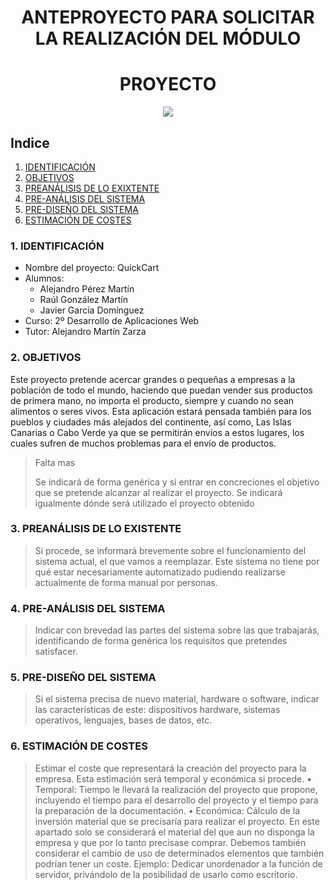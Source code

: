<div align="center">

# ANTEPROYECTO PARA SOLICITAR LA REALIZACIÓN DEL MÓDULO
# PROYECTO

</div>

<div align="center">
<img src="../img/imagen-descriptiva-si-existe.png" />
</div>


## Indice

1. [IDENTIFICACIÓN](#id1)
2. [OBJETIVOS](#id2)
3. [PREANÁLISIS DE LO EXIXTENTE](#id3)
4. [PRE-ANÁLISIS DEL SISTEMA](#id4)
5. [PRE-DISEÑO DEL SISTEMA](#id5)
6. [ESTIMACIÓN DE COSTES](#id6)



### 1. IDENTIFICACIÓN <a name="id1"></a>


+ Nombre del proyecto: QuickCart
+ Alumnos:
  - Alejandro Pérez Martín
  - Raúl González Martín
  - Javier García Domínguez
+ Curso: 2º Desarrollo de Aplicaciones Web
+ Tutor: Alejandro Martín Zarza

### 2. OBJETIVOS <a name="id2"></a>
Este proyecto pretende acercar grandes o pequeñas a empresas a la población de todo el mundo, haciendo que puedan vender sus productos de primera mano, no importa el producto,
siempre y cuando no sean alimentos o seres vivos. Esta aplicación estará pensada también para los pueblos y ciudades más alejados del continente, así como, Las Islas Canarias o Cabo Verde ya que se permitirán
envíos a estos lugares, los cuales sufren de muchos problemas para el envío de productos.
>Falta mas
>
>Se indicará de forma genérica y si entrar en concreciones el objetivo que se pretende alcanzar al realizar el proyecto. Se indicará igualmente dónde será utilizado el proyecto obtenido
>
### 3. PREANÁLISIS DE LO EXISTENTE <a name="id3"></a>

>Si procede, se informará brevemente sobre el funcionamiento del sistema actual, el que vamos a reemplazar. Este sistema no tiene por qué estar necesariamente automatizado pudiendo realizarse actualmente de forma manual por personas. 

### 4. PRE-ANÁLISIS DEL SISTEMA <a name="id4"></a>

>Indicar con brevedad las partes del sistema sobre las que trabajarás, identificando de forma genérica los requisitos que pretendes satisfacer. 


### 5. PRE-DISEÑO DEL SISTEMA <a name="id5"></a>

>Si el sistema precisa de nuevo material, hardware o software, indicar las características de este: dispositivos hardware, sistemas operativos, lenguajes, bases de datos, etc.

### 6. ESTIMACIÓN DE COSTES <a name="id6"></a>

>Estimar el coste que representará la creación del proyecto para la empresa. Esta estimación será temporal y económica si procede.
>    • Temporal: Tiempo le llevará la realización del proyecto que propone, incluyendo el tiempo para el desarrollo del proyecto y el tiempo para la preparación de la documentación. 
>    • Económica: Cálculo de la inversión material que se precisaría para realizar el proyecto. En este apartado solo se considerará el material del que aun no disponga la empresa y que por lo tanto precisase comprar. Debemos también considerar el cambio de uso de determinados elementos que también podrían tener un coste. Ejemplo: Dedicar unordenador a la función de servidor, privándolo de la posibilidad de usarlo como escritorio. 
